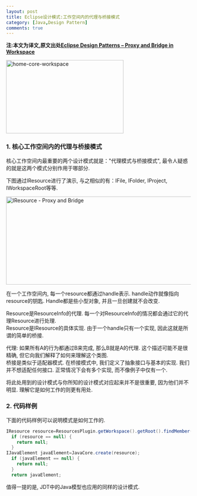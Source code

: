 ```yaml
---
layout: post
title: Eclipse设计模式:工作空间内的代理与桥接模式
category: [Java,Design Pattern]
comments: true
---
```


**注:本文为译文,原文出处[Eclipse Design Patterns – Proxy and Bridge in Workspace ](http://www.programcreek.com/2013/02/eclipse-design-patterns-proxy-and-bridge-in-workspace/)**

<img width="320" height="200" class="alignleft size-full wp-image-7702" alt="home-core-workspace" src="http://www.programcreek.com/wp-content/uploads/2013/02/home-core-workspace.jpg">




### 1. 核心工作空间内的代理与桥接模式

核心工作空间内最重要的两个设计模式就是："代理模式与桥接模式", 最令人疑惑的就是这两个模式分别作用于哪部分.

下图通过IResource进行了演示, 与之相似的有：IFile, IFolder, IProject, IWorkspaceRoot等等.

<img width="530" height="240" class="alignleft size-full wp-image-7687" alt="IResource - Proxy and Bridge" src="http://www.programcreek.com/wp-content/uploads/2013/02/IResource-Proxy-and-Bridge.png">

在一个工作空间内, 每一个resource都通过handle表示. handle动作就像指向resource的钥匙. Handle都是些小型对象, 并且一旦创建就不会改变.

Resource是ResourceInfo的代理. 每一个对ResourceInfo的情况都会通过它的代理Resource进行处理.<br/>
Resource是IResource的具体实现. 由于一个handle只有一个实现, 因此这就是所谓的简单的桥接.

代理: 如果所有A的行为都通过B来完成, 那么B就是A的代理. 这个描述可能不是很精确, 但它向我们解释了如何来理解这个类图.<br/>
桥接是类似于适配器模式. 在桥接模式中, 我们定义了抽象接口与基本的实现. 我们并不想适配任何接口. 正常情况下会有多个实现, 而不像例子中仅有一个.

将此处用到的设计模式与你所知的设计模式对应起来并不是很重要, 因为他们并不明显. 理解它是如何工作的则更有用处.

### 2. 代码样例

下面的代码样例可以说明模式是如何工作的.

``` java
IResource resource=ResourcesPlugin.getWorkspace().getRoot().findMember(path);
  if (resource == null) {
    return null;
  }
IJavaElement javaElement=JavaCore.create(resource);
  if (javaElement == null) {
    return null;
  }
  return javaElement;
```

值得一提的是, JDT中的Java模型也应用的同样的设计模式.

